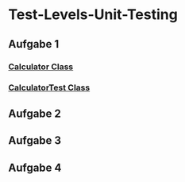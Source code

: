 # Test-Levels-Unit-Testing

## Aufgabe 1

### [Calculator Class](Calculator/src/main/kotlin/Calculator.kt)

### [CalculatorTest Class](Calculator/src/test/kotlin/CalculatorTest.kt)

## Aufgabe 2

## Aufgabe 3

## Aufgabe 4
